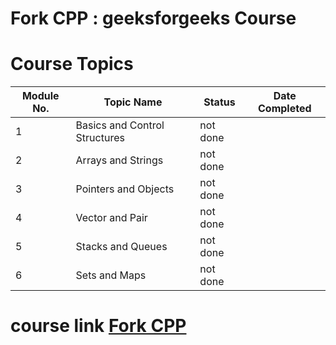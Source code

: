 # Fork CPP : geeksforgeeks Course

# Course Topics

Module No. | Topic Name | Status | Date Completed |
---------------|----------------|---------|---------------------|
1 |Basics and Control Structures | not done |  |
2 | Arrays and Strings | not done | |
3 | Pointers and Objects | not done |  |
4 | Vector and Pair | not done | |
5 | Stacks and Queues | not done | |
6 | Sets and Maps | not done | |

# course link [Fork CPP](https://practice.geeksforgeeks.org/batch/fork-cpp)
